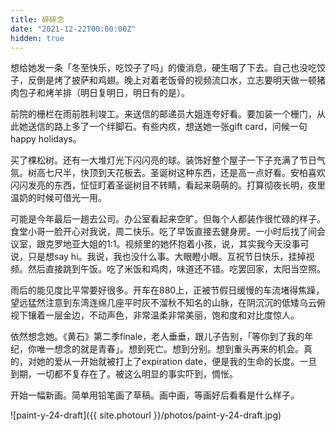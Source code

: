 ```yaml
---
title: 碎碎念
date: "2021-12-22T00:00:00Z"
hidden: true
---
```


想给她发一条「冬至快乐，吃饺子了吗」的傻消息，硬生咽了下去。自己也没吃饺子，反倒是烤了披萨和鸡翅。晚上对着老饭骨的视频流口水，立志要明天做一顿猪肉包子和烤羊排（明日复明日，明日有的是）。

前院的栅栏在雨前胜利竣工。来送信的邮递员大姐连夸好看。要加装一个栅门，从此她送信的路上多了一个绊脚石。有些内疚，想送她一张gift card，问候一句happy holidays。

买了棵松树。还有一大堆灯光下闪闪亮的球。装饰好整个屋子一下子充满了节日气氛。树高七尺半，快顶到天花板去。圣诞树这种东西，还是高一点好看。安柏喜欢闪闪发亮的东西，怔怔盯着圣诞树目不转睛，看起来萌萌的。打算彻夜长明，夜里温奶的时候可借光一用。

可能是今年最后一趟去公司。办公室看起来空旷。但每个人都装作很忙碌的样子。食堂小哥一脸开心对我说，周二快乐。吃了早饭直接去健身房。一小时后找了间会议室，跟克罗地亚大姐的1:1。视频里的她怀抱着小孩，说，其实我今天没事可说，只是想say hi。我说，我也没什么事。大眼瞪小眼。互祝节日快乐，挂掉视频。然后直接跳到午饭。吃了米饭和鸡肉，味道还不错。吃罢回家，太阳当空照。

雨后的能见度比平常要好很多。开车在880上，正被节假日缓慢的车流堵得焦躁，望远猛然注意到东湾连绵几座平时灰不溜秋不知名的山脉，在阴沉沉的低矮乌云俯视下镶着一层金边，不动声色，非常温柔非常美丽，饱和度和对比度惊人。

依然想念她。《黄石》第二季finale，老人垂垂，跟儿子告别，「等你到了我的年纪，你唯一想念的就是青春」。想到死亡。想到分别。想到重头再来的机会。真的，对她的爱从一开始就被打上了expiration date，便是我的生命的长度。一旦到期，一切都不复存在了。被这么明显的事实吓到，惆怅。

开始一幅新画。简单用铅笔画了草稿。画中画，等画好后看看是什么样子。

![paint-y-24-draft]({{ site.photourl }}/photos/paint-y-24-draft.jpg)